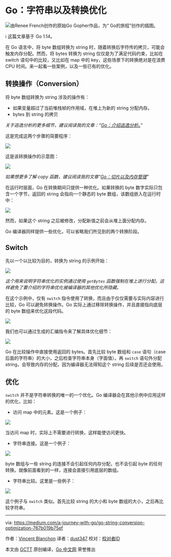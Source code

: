 # Go：字符串以及转换优化

![由Renee French创作的原始Go Gopher作品，为“ Go的旅程”创作的插图。](https://github.com/studygolang/gctt-images2/blob/master/20200610-Go-String-and-Conversion-Optimization/Illustration.png?raw=true)

ℹ️  这篇文章基于 Go 1.14。

在 Go 语言中，将 byte 数组转换为 string 时，随着转换后字符传的拷贝，可能会触发内存分配。然而，将 bytes 转换为 string 仅仅是为了满足代码约束，比如在 switch 语句中的比较，又比如在 map 中的 key，这些场景下的转换绝对是在浪费 CPU 时间。来一起看一些案例，以及一些已有的优化。

## 转换操作（Conversion）
将 byte 数组转换为 string 涉及的操作有：

- 如果变量超过了当前堆栈帧的作用域，在堆上为新的 string 分配内存。
- bytes 到 string 的拷贝

*关于逃逸分析的更多细节，建议阅读我的文章：“[Go：介绍逃逸分析。](https://medium.com/a-journey-with-go/go-introduction-to-the-escape-analysis-f7610174e890)”*

这是完成这两个步骤的简要程序：

![](https://github.com/studygolang/gctt-images2/blob/master/20200610-Go-String-and-Conversion-Optimization/a-simple-program.png?raw=true)

这是该转换操作的示意图：

![](https://github.com/studygolang/gctt-images2/blob/master/20200610-Go-String-and-Conversion-Optimization/diagram-of-conversion.png?raw=true)

*如果想更多了解 copy 函数，建议阅读我的文章“[Go：切片以及内存管理](https://medium.com/a-journey-with-go/go-slice-and-memory-management-670498bb52be)”*

在运行时层面，Go 在转换期间只提供一种优化。如果转换的 byte 数字实际只包含一个字节，返回的 string 会指向一个静态的 byte 数组，该数组嵌入在运行时中：

![](https://github.com/studygolang/gctt-images2/blob/master/20200610-Go-String-and-Conversion-Optimization/point-to-a-static-array-of-byte.png?raw=true)

然而，如果这个 string 之后被修改，分配新值之前会从堆上面分配内存。

Go 编译器同样提供一些优化，可以省略我们所见到的两个转换阶段。

## Switch
先以一个以比较为目的，转换为 string 的示例开始：

![](https://github.com/studygolang/gctt-images2/blob/master/20200610-Go-String-and-Conversion-Optimization/an-example-of-conversion-to-string.png?raw=true)

*这个用来说明字符串优化的实例通过使用 `getBytes` 函数强制在堆上进行分配。这样避免了要介绍的字符串优化被编译器的其他优化所隐藏。*

在这个示例中，仅有 `switch` 指令使用了转换，而且由于仅仅需要与实际内容进行比较，Go 可以避免转换操作。Go 实际上通过移除转换操作，并且直接指向底层的 byte 数组来优化这段代码。

![](https://github.com/studygolang/gctt-images2/blob/master/20200610-Go-String-and-Conversion-Optimization/pointing-directly-to-the-backed-array-of-bytes.png?raw=true)

我们也可以通过生成的汇编指令来了解具体优化细节：

![](https://github.com/studygolang/gctt-images2/blob/master/20200610-Go-String-and-Conversion-Optimization/the-exact-optimization.png?raw=true)

Go 在比较操作中直接使用返回的 bytes。首先比较 byte 数组和 `case` 语句（case 后面的字符串）的大小，之后检查字符串本身（字面值）。再 `switch` 语句外分配 string，会导致内存的分配，因为编译器无法得知这个 string 后续是否还会使用。

## 优化
`switch` 并不是字符串转换的唯一的一个优化。Go 编译器会在其他示例中应用这样的优化，比如：

- 访问 map 中的元素。这是一个例子：

![](https://github.com/studygolang/gctt-images2/blob/master/20200610-Go-String-and-Conversion-Optimization/Accessing-to-an-element-of-a-map.png?raw=true)

当访问 map 时，实际上不需要进行转换，这样能使访问更快。

- 字符串连接。这是一个例子：

![](https://github.com/studygolang/gctt-images2/blob/master/20200610-Go-String-and-Conversion-Optimization/String-concatenation.png?raw=true)

byte 数组与一些 string 的连接不会引起任何内存分配，也不会引起 byte 的任何转换。就像前面看到的一样，连接会直接引用底层的数组。

- 字符串比较。这里是一些例子：

![](https://github.com/studygolang/gctt-images2/blob/master/20200610-Go-String-and-Conversion-Optimization/String-comparisons.png?raw=true)

这个例子与 `switch` 类似。首先比较 string 的大小和 byte 数组的大小，之后再比较字符串。

---
via: https://medium.com/a-journey-with-go/go-string-conversion-optimization-767b019b75ef

作者：[Vincent Blanchon](https://medium.com/@blanchon.vincent)
译者：[dust347](https://github.com/dust347)
校对：[校对者ID](https://github.com/校对者ID)

本文由 [GCTT](https://github.com/studygolang/GCTT) 原创编译，[Go 中文网](https://studygolang.com/) 荣誉推出
